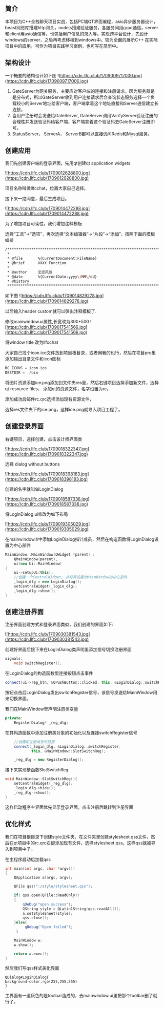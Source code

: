 ## 简介
本项目为C++全栈聊天项目实战，包括PC端QT界面编程，asio异步服务器设计，beast网络库搭建http网关，nodejs搭建验证服务，各服务间用grpc通信，server和client用asio通信等，也包括用户信息的录入等。实现跨平台设计，先设计windows的server，之后再考虑移植到windows中。较为全面的展示C++ 在实际项目中的应用，可作为项目实践学习案例，也可写在简历中。

## 架构设计

一个概要的结构设计如下图
![https://cdn.llfc.club/1709009717000.jpg](https://cdn.llfc.club/1709009717000.jpg)

1. GateServer为网关服务，主要应对客户端的连接和注册请求，因为服务器是是分布式，所以GateServer收到用户连接请求后会查询状态服务选择一个负载较小的Server地址给客户端，客户端拿着这个地址直接和Server通信建立长连接。
2. 当用户注册时会发送给GateServer, GateServer调用VarifyServer验证注册的合理性并发送验证码给客户端，客户端拿着这个验证码去GateServer注册即可。
3. StatusServer， ServerA， ServerB都可以直接访问Redis和Mysql服务。

## 创建应用
我们先创建客户端的登录界面，先用qt创建qt application widgets

![https://cdn.llfc.club/1709012628800.jpg](https://cdn.llfc.club/1709012628800.jpg)

项目名称叫做llfcchat，位置大家自己选择。

接下来一路同意，最后生成项目。

![https://cdn.llfc.club/1709014472288.jpg](https://cdn.llfc.club/1709014472288.jpg)

为了增加项目可读性，我们增加注释模板

选择“工具”->“选项”，再次选择“文本编辑器”->“片段”->“添加”，按照下面的模板编排

``` bash
/******************************************************************************
 *
 * @file       %{CurrentDocument:FileName}
 * @brief      XXXX Function
 *
 * @author     恋恋风辰
 * @date       %{CurrentDate:yyyy\/MM\/dd}
 * @history    
 *****************************************************************************/
```
如下图
![https://cdn.llfc.club/1709014829278.jpg](https://cdn.llfc.club/1709014829278.jpg)

以后输入header custom就可以弹出注释模板了.

修改mainwindow.ui属性,长宽改为300*500
![https://cdn.llfc.club/1709017541569.jpg](https://cdn.llfc.club/1709017541569.jpg)

将window title 改为llfcchat

大家自己找个icon.ico文件放到项目根目录，或者用我的也行，然后在项目pro里添加输出目录文件和icon图标
``` cpp
RC_ICONS = icon.ico
DESTDIR = ./bin
```

将图片资源添加ice.png添加到文件夹res里，然后右键项目选择添加新文件，选择qt resource files， 添加qt的资源文件，名字设置为rc。

添加成功后邮件rc.qrc选择添加现有资源文件，

选择res文件夹下的ice.png，这样ice.png就导入项目工程了。

## 创建登录界面
右键项目，选择创建，点击设计师界面类

![https://cdn.llfc.club/1709018322347.jpg](https://cdn.llfc.club/1709018322347.jpg)

选择 dialog without buttons

![https://cdn.llfc.club/1709018398183.jpg](https://cdn.llfc.club/1709018398183.jpg)

创建的名字就叫做LoginDialog

![https://cdn.llfc.club/1709018587338.jpg](https://cdn.llfc.club/1709018587338.jpg)


将LoginDialog.ui修改为如下布局

![https://cdn.llfc.club/1709019305029.jpg](https://cdn.llfc.club/1709019305029.jpg)

在mainwindow.h中添加LoginDialog指针成员，然后在构造函数将LoginDialog设置为中心部件
``` cpp
MainWindow::MainWindow(QWidget *parent) :
    QMainWindow(parent),
    ui(new Ui::MainWindow)
{
    ui->setupUi(this);
    //创建一个CentralWidget, 并将其设置为MainWindow的中心部件
    _login_dlg = new LoginDialog();
    setCentralWidget(_login_dlg);
    _login_dlg->show();
}
```
## 创建注册界面

注册界面创建方式和登录界面类似，我们创建的界面如下:

![https://cdn.llfc.club/1709030381543.jpg](https://cdn.llfc.club/1709030381543.jpg)

创建好界面后接下来在LoginDialog类声明里添加信号切换注册界面

``` cpp
signals:
    void switchRegister();
```
在LoginDialog的构造函数里连接按钮点击事件
``` cpp
connect(ui->reg_btn, &QPushButton::clicked, this, &LoginDialog::switchRegister);
```
按钮点击后LoginDialog发出switchRegister信号，该信号发送给MainWindow用来切换界面。

我们在MainWindow里声明注册类变量
``` cpp
private:
    RegisterDialog* _reg_dlg;
```
在其构造函数中添加注册类对象的初始化以及连接switchRegister信号
``` cpp
    //创建和注册消息的链接
    connect(_login_dlg, &LoginDialog::switchRegister,
            this, &MainWindow::SlotSwitchReg);

    _reg_dlg = new RegisterDialog();
```
接下来实现槽函数SlotSwitchReg
``` cpp
void MainWindow::SlotSwitchReg(){
    setCentralWidget(_reg_dlg);
    _login_dlg->hide();
    _reg_dlg->show();
}
```
这样启动程序主界面优先显示登录界面，点击注册后跳转到注册界面

## 优化样式

我们在项目根目录下创建style文件夹，在文件夹里创建stylesheet.qss文件，然后在qt项目中的rc.qrc右键添加现有文件，选择stylesheet.qss，这样qss就被导入到项目中了。

在主程序启动后加载qss
``` cpp
int main(int argc, char *argv[])
{
    QApplication a(argc, argv);

    QFile qss(":/style/stylesheet.qss");

    if( qss.open(QFile::ReadOnly))
    {
        qDebug("open success");
        QString style = QLatin1String(qss.readAll());
        a.setStyleSheet(style);
        qss.close();
    }else{
         qDebug("Open failed");
     }

    MainWindow w;
    w.show();

    return a.exec();
}
```

然后我们写qss样式美化界面
``` qss
QDialog#LoginDialog{
background-color:rgb(255,255,255)
}
```
主界面有一道灰色的是toolbar造成的，去mainwindow.ui里把那个toolbar删了就行了。